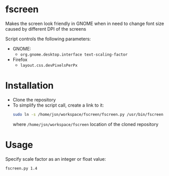 fscreen
===========

Makes the screen look friendly in GNOME when in need to change font size caused by different DPI of the screens

Script controls the following parameters:
 - GNOME:
   - `org.gnome.desktop.interface text-scaling-factor`
 - Firefox
   - `layout.css.devPixelsPerPx`

# Installation
 - Clone the repository
 - To simplify the script call, create a link to it:
   ```bash
   sudo ln -s /home/jsn/workspace/fscreen/fscreen.py /usr/bin/fscreen
   ```
   where `/home/jsn/workspace/fscreen` location of the cloned repository

# Usage
Specify scale factor as an integer or float value:
```bash
fscreen.py 1.4
```

